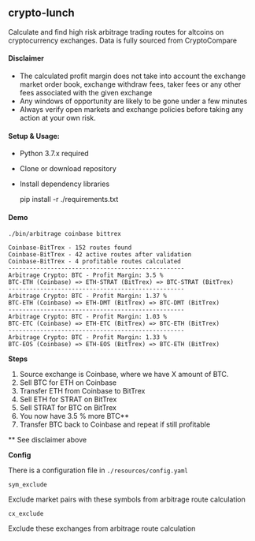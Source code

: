 crypto-lunch
------------

Calculate and find high risk arbitrage trading routes for altcoins on cryptocurrency exchanges. Data is fully sourced from CryptoCompare

#### Disclaimer

* The calculated profit margin does not take into account the exchange market order book, exchange withdraw fees, taker fees or any other fees associated with the given exchange
* Any windows of opportunity are likely to be gone under a few minutes
* Always verify open markets and exchange policies before taking any action at your own risk.

#### Setup & Usage:

* Python 3.7.x required
* Clone or download repository
* Install dependency libraries


    pip install -r ./requirements.txt

#### Demo

    ./bin/arbitrage coinbase bittrex

    Coinbase-BitTrex - 152 routes found
    Coinbase-BitTrex - 42 active routes after validation
    Coinbase-BitTrex - 4 profitable routes calculated
    --------------------------------------------------
    Arbitrage Crypto: BTC - Profit Margin: 3.5 %
    BTC-ETH (Coinbase) => ETH-STRAT (BitTrex) => BTC-STRAT (BitTrex)
    --------------------------------------------------
    Arbitrage Crypto: BTC - Profit Margin: 1.37 %
    BTC-ETH (Coinbase) => ETH-DMT (BitTrex) => BTC-DMT (BitTrex)
    --------------------------------------------------
    Arbitrage Crypto: BTC - Profit Margin: 1.03 %
    BTC-ETC (Coinbase) => ETH-ETC (BitTrex) => BTC-ETH (BitTrex)
    --------------------------------------------------
    Arbitrage Crypto: BTC - Profit Margin: 1.33 %
    BTC-EOS (Coinbase) => ETH-EOS (BitTrex) => BTC-ETH (BitTrex)

**Steps**
1. Source exchange is Coinbase, where we have X amount of BTC.
2. Sell BTC for ETH on Coinbase
3. Transfer ETH from Coinbase to BitTrex
4. Sell ETH for STRAT on BitTrex
5. Sell STRAT for BTC on BitTrex
6. You now have 3.5 % more BTC**
7. Transfer BTC back to Coinbase and repeat if still profitable

** See disclaimer above

**Config**

There is a configuration file in `./resources/config.yaml`

`sym_exclude`

Exclude market pairs with these symbols from arbitrage route calculation

`cx_exclude`

Exclude these exchanges from arbitrage route calculation
